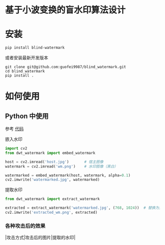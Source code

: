 # 基于小波变换的盲水印算法设计

# 安装
```bash
pip install blind-watermark
```

或者安装最新开发版本
```bach
git clone git@github.com:guofei9987/blind_watermark.git
cd blind_watermark
pip install .
```

# 如何使用


## Python 中使用


参考 [代码](/example_str.py)


嵌入水印
```python
import cv2
from dwt_watermark import embed_watermark

host = cv2.imread('host.jpg')       # 宿主图像
watermark = cv2.imread('wm.png')    # 水印图像（黑白）

watermarked = embed_watermark(host, watermark, alpha=0.1)
cv2.imwrite('watermarked.jpg', watermarked)
```

提取水印
```python
from dwt_watermark import extract_watermark

extracted = extract_watermark('watermarked.jpg', (768, 1024))  # 替换为实际尺寸
cv2.imwrite('extracted_wm.png', extracted)
```



### 各种攻击后的效果

|攻击方式|攻击后的图片|提取的水印|





